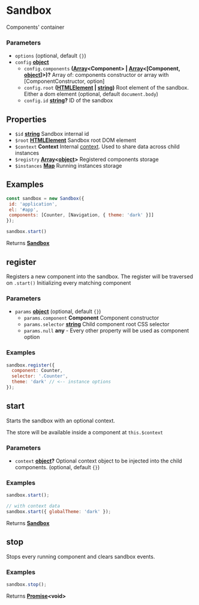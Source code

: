 <!-- Generated by documentation.js. Update this documentation by updating the source code. -->

# Sandbox

Components' container

### Parameters

-   `options`   (optional, default `{}`)
-   `config` **[object][1]** 
    -   `config.components` **([Array][2]&lt;Component> | [Array][2]&lt;\[Component, [object][1]]>)?** Array of: components constructor or array with [ComponentConstructor, option]
    -   `config.root` **([HTMLElement][3] \| [string][4])** Root element of the sandbox. Either a dom element (optional, default `document.body`)
    -   `config.id` **[string][4]?** ID of the sandbox

## Properties

-   `$id` **[string][4]** Sandbox internal id
-   `$root` **[HTMLElement][3]** Sandbox root DOM element
-   `$context` **Context** Internal [context][5]. Used to share data across child instances
-   `$registry` **[Array][2]&lt;[object][1]>** Registered components storage
-   `$instances` **[Map][6]** Running instances storage

## Examples

```javascript
const sandbox = new Sandbox({
 id: 'application',
 el: '#app',
 components: [Counter, [Navigation, { theme: 'dark' }]]
});

sandbox.start()
```

Returns **[Sandbox][7]** 

## register

Registers a new component into the sandbox. The register will be traversed on `.start()`
Initializing every matching component

### Parameters

-   `params` **[object][1]**  (optional, default `{}`)
    -   `params.component` **Component** Component constructor
    -   `params.selector` **[string][4]** Child component root CSS selector
    -   `params.null` **any** -   Every other property will be used as component option

### Examples

```javascript
sandbox.register({
  component: Counter,
  selector: '.Counter',
  theme: 'dark' // <-- instance options
});
```

## start

Starts the sandbox with an optional context.

The store will be available inside a component at `this.$context`

### Parameters

-   `context` **[object][1]?** Optional context object to be injected into the child components. (optional, default `{}`)

### Examples

```javascript
sandbox.start();

// with context data
sandbox.start({ globalTheme: 'dark' });
```

Returns **[Sandbox][7]** 

## stop

Stops every running component and clears sandbox events.

### Examples

```javascript
sandbox.stop();
```

Returns **[Promise][8]&lt;void>** 

[1]: https://developer.mozilla.org/docs/Web/JavaScript/Reference/Global_Objects/Object

[2]: https://developer.mozilla.org/docs/Web/JavaScript/Reference/Global_Objects/Array

[3]: https://developer.mozilla.org/docs/Web/HTML/Element

[4]: https://developer.mozilla.org/docs/Web/JavaScript/Reference/Global_Objects/String

[5]: /packages/application/api/context/

[6]: https://developer.mozilla.org/docs/Web/JavaScript/Reference/Global_Objects/Map

[7]: #sandbox

[8]: https://developer.mozilla.org/docs/Web/JavaScript/Reference/Global_Objects/Promise
